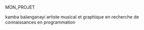 MON_PROJET

kamba balanganayi
artiste musical et graphique en recherche de connaissances en programmation

